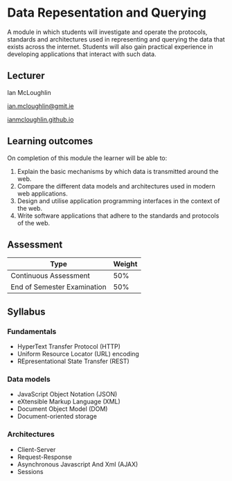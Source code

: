# Data Repesentation and Querying
A module in which students will investigate and operate the protocols, standards and architectures used in representing and querying the data that exists across the internet.
Students will also gain practical experience in developing applications that interact with such data.

## Lecturer
Ian McLoughlin

ian.mcloughlin@gmit.ie

[ianmcloughlin.github.io](https://ianmcloughlin.github.io)

## Learning outcomes
On completion of this module the learner will be able to:

1. Explain the basic mechanisms by which data is transmitted around the web.
2. Compare the different data models and architectures used in modern web applications.
3. Design and utilise application programming interfaces in the context of the web.
4. Write software applications that adhere to the standards and protocols of the web.


## Assessment
| Type                         | Weight |
| -----------------------------|--------|
| Continuous Assessment        | 50%    |
| End of Semester Examination  | 50%    |


## Syllabus
### Fundamentals
- HyperText Transfer Protocol (HTTP)
- Uniform Resource Locator (URL) encoding
- REpresentational State Transfer (REST)

### Data models
- JavaScript Object Notation (JSON)
- eXtensible Markup Language (XML)
- Document Object Model (DOM)
- Document-oriented storage

### Architectures
- Client-Server
- Request-Response
- Asynchronous Javascript And Xml (AJAX)
- Sessions
